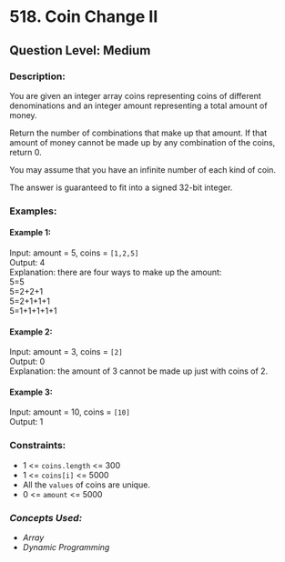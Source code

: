# 518. Coin Change II
## Question Level: Medium
### Description:
You are given an integer array coins representing coins of different denominations and an integer amount representing a total amount of money.

Return the number of combinations that make up that amount. If that amount of money cannot be made up by any combination of the coins, return 0.

You may assume that you have an infinite number of each kind of coin.

The answer is guaranteed to fit into a signed 32-bit integer.

### Examples:
#### Example 1:

Input: amount = 5, coins = `[1,2,5]`  
Output: 4  
Explanation: there are four ways to make up the amount:  
5=5   
5=2+2+1  
5=2+1+1+1   
5=1+1+1+1+1  
#### Example 2:

Input: amount = 3, coins = `[2]`  
Output: 0  
Explanation: the amount of 3 cannot be made up just with coins of 2.  
#### Example 3:
  
Input: amount = 10, coins = `[10]`  
Output: 1  

### Constraints:

- 1 <= `coins.length` <= 300
- 1 <= `coins[i]` <= 5000
- All the `values` of coins are unique.
- 0 <= `amount` <= 5000

### <i>Concepts Used:
- Array
- Dynamic Programming</i>